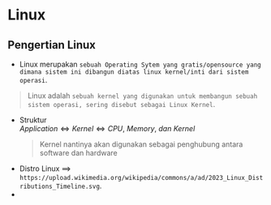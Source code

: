 # Linux
## Pengertian Linux
- Linux merupakan `sebuah Operating Sytem yang gratis/opensource yang dimana sistem ini dibangun diatas linux kernel/inti dari sistem operasi`.
> Linux adalah `sebuah kernel yang digunakan untuk membangun sebuah sistem operasi, sering disebut sebagai Linux Kernel`.
- Struktur<br>
  $Application \iff Kernel \iff CPU,\ Memory,\ dan\ Kernel$
  > Kernel nantinya akan digunakan sebagai penghubung antara software dan hardware
- Distro Linux $\implies$  `https://upload.wikimedia.org/wikipedia/commons/a/ad/2023_Linux_Distributions_Timeline.svg`.
- 
